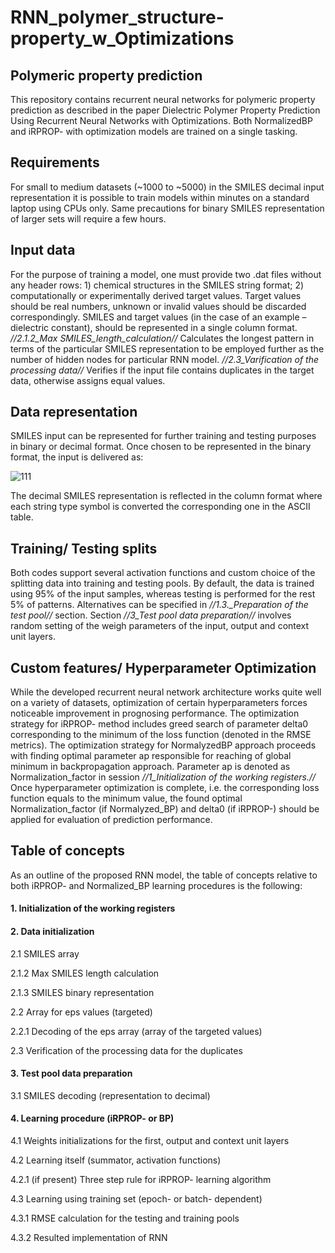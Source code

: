 # RNN_polymer_structure-property_w_Optimizations #
## Polymeric property prediction ##
This repository contains recurrent neural networks for polymeric property prediction as described in the paper Dielectric Polymer Property Prediction Using Recurrent Neural Networks with Optimizations.
Both NormalizedBP and iRPROP- with optimization models are trained on a single tasking. 
## Requirements ##
For small to medium datasets (~1000 to ~5000) in the SMILES decimal input representation it is possible to train models within minutes on a standard laptop using CPUs only. Same precautions for binary SMILES representation of larger sets will require a few hours.
## Input data ##
For the purpose of training a model, one must provide two .dat files without any header rows: 1) chemical structures in the SMILES string format; 2) computationally or experimentally derived target values. Target values should be real numbers, unknown or invalid values should be discarded correspondingly. 
SMILES and target values (in the case of an example – dielectric constant), should be represented in a single column format.
*//2.1.2_Max SMILES_length_calculation//* Calculates the longest pattern in terms of the particular SMILES representation to be employed further as the number of hidden nodes for particular RNN model.
*//2.3_Varification of the processing data//* Verifies if the input file contains duplicates in the target data, otherwise assigns equal values.
## Data representation ##
SMILES input can be represented for further training and testing purposes in binary or decimal format. Once chosen to be represented in the binary format, the input is delivered as:

 ![111](https://user-images.githubusercontent.com/22823050/98211073-5e6e3100-1ef6-11eb-95f9-61c77ca83010.png)

The decimal SMILES representation is reflected in the column format where each string type symbol is converted the corresponding one in the ASCII table.

## Training/ Testing splits ##
Both codes support several activation functions and custom choice of the splitting data into training and testing pools. By default, the data is trained using 95% of the input samples, whereas testing is performed for the rest 5% of patterns. Alternatives can be specified in *//1.3._Preparation of the test pool//* section.
Section *//3_Test pool data preparation//* involves random setting of the weigh parameters of the input, output and context unit layers.

## Custom features/ Hyperparameter Optimization ##
While the developed recurrent neural network architecture works quite well on a variety of datasets, optimization of certain hyperparameters forces noticeable improvement in prognosing performance. The optimization strategy for iRPROP- method includes greed search of parameter delta0 corresponding to the minimum of the loss function (denoted in the RMSE metrics). The optimization strategy for NormalyzedBP approach proceeds with finding optimal parameter ap responsible for reaching of global minimum in backpropagation approach. Parameter ap is denoted as Normalization_factor in session *//1_Initialization of the working registers.//* Once hyperparameter optimization is complete, i.e. the corresponding loss function equals to the minimum value, the found optimal Normalization_factor (if Normalyzed_BP) and delta0 (if iRPROP-) should be applied for evaluation of prediction performance.

## Table of concepts ##
As an outline of the proposed RNN model, the table of concepts relative to both iRPROP- and Normalized_BP learning procedures is the following:

#### 1. Initialization of the working registers ####

#### 2. Data initialization ####

2.1 SMILES array

2.1.2 Max SMILES length calculation

2.1.3 SMILES binary representation

2.2 Array for eps values (targeted)

2.2.1 Decoding of the eps array (array of the targeted values)

2.3 Verification of the processing data for the duplicates

#### 3. Test pool data preparation ####

3.1 SMILES decoding (representation to decimal)

#### 4. Learning procedure (iRPROP- or BP) ####

4.1 Weights initializations for the first, output and context unit layers

4.2 Learning itself (summator, activation functions)

4.2.1 (if present) Three step rule for iRPROP- learning algorithm

4.3 Learning using training set (epoch- or batch- dependent)

4.3.1 RMSE calculation for the testing and training pools

4.3.2 Resulted implementation of RNN
